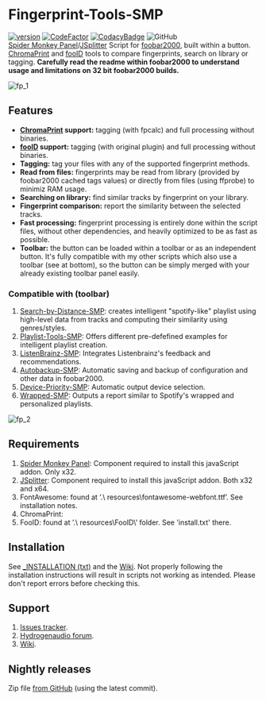 # Fingerprint-Tools-SMP
[![version][version_badge]][changelog]
[![CodeFactor][codefactor_badge]](https://www.codefactor.io/repository/github/regorxxx/Fingerprint-Tools-SMP/overview/main)
[![CodacyBadge][codacy_badge]](https://www.codacy.com/gh/regorxxx/Fingerprint-Tools-SMP/dashboard?utm_source=github.com&amp;utm_medium=referral&amp;utm_content=regorxxx/Fingerprint-Tools-SMP&amp;utm_campaign=Badge_Grade)
![GitHub](https://img.shields.io/github/license/regorxxx/Fingerprint-Tools-SMP)  
[Spider Monkey Panel](https://theqwertiest.github.io/foo_spider_monkey_panel)/[JSplitter](https://foobar2000.ru/forum/viewtopic.php?t=6378) Script for [foobar2000](https://www.foobar2000.org), built within a button. [ChromaPrint](https://acoustid.org/chromaprint) and [fooID](https://hydrogenaud.io/index.php/topic,65185.0.html) tools to compare fingerprints, search on library or tagging. **Carefully read the readme within foobar2000 to understand usage and limitations on 32 bit foobar2000 builds.**

![fp_1](https://github.com/regorxxx/Fingerprint-Tools-SMP/assets/83307074/9c89735e-947b-468f-9b1d-a68093a051e9)

## Features

* **[ChromaPrint](https://acoustid.org/chromaprint) support:** tagging (with fpcalc) and full processing without binaries.
* **[fooID](https://hydrogenaud.io/index.php/topic,65185.0.html) support:** tagging (with original plugin) and full processing without binaries.
* **Tagging:** tag your files with any of the supported fingerprint methods.
* **Read from files:** fingerprints may be read from library (provided by foobar2000 cached tags values) or directly from files (using ffprobe) to minimiz RAM usage.
* **Searching on library:** find similar tracks by fingerprint on your library.
* **Fingerprint comparison:** report the similarity between the selected tracks.
* **Fast processing:** fingerprint processing is entirely done within the script files, without other dependencies, and heavily optimized to be as fast as possible.
* **Toolbar:** the button can be loaded within a toolbar or as an independent button. It's fully compatible with my other scripts which also use a toolbar (see at bottom), so the button can be simply merged with your already existing toolbar panel easily.

### Compatible with (toolbar)
 1. [Search-by-Distance-SMP](https://github.com/regorxxx/Search-by-Distance-SMP): creates intelligent "spotify-like" playlist using high-level data from tracks and computing their similarity using genres/styles.
 2. [Playlist-Tools-SMP](https://github.com/regorxxx/Playlist-Tools-SMP): Offers different pre-defefined examples for intelligent playlist creation.
 3. [ListenBrainz-SMP](https://github.com/regorxxx/ListenBrainz-SMP): Integrates Listenbrainz's feedback and recommendations.
 4. [Autobackup-SMP](https://github.com/regorxxx/Autobackup-SMP): Automatic saving and backup of configuration and other data in foobar2000.
 5. [Device-Priority-SMP](https://github.com/regorxxx/Device-Priority-SMP): Automatic output device selection.
 6. [Wrapped-SMP](https://github.com/regorxxx/Wrapped-SMP): Outputs a report similar to Spotify's wrapped and personalized playlists.

![fp_2](https://github.com/regorxxx/Fingerprint-Tools-SMP/assets/83307074/5403ac83-50b5-459a-9d96-c568e9f42c26)

## Requirements
 1. [Spider Monkey Panel](https://theqwertiest.github.io/foo_spider_monkey_panel): Component required to install this javaScript addon. Only x32.
 2. [JSplitter](https://foobar2000.ru/forum/viewtopic.php?t=6378): Component required to install this javaScript addon. Both x32 and x64.
 3. FontAwesome: found at ’.\ resources\fontawesome-webfont.ttf’. See installation notes.
 4. ChromaPrint: 
 5. FooID: found at ’.\ resources\FooID\’ folder. See 'install.txt' there.

## Installation
See [_INSTALLATION (txt)](https://github.com/regorxxx/Fingerprint-Tools-SMP/blob/main/_INSTALLATION.txt) and the [Wiki](https://github.com/regorxxx/Fingerprint-Tools-SMP/wiki/Installation).
Not properly following the installation instructions will result in scripts not working as intended. Please don't report errors before checking this.

## Support
 1. [Issues tracker](https://github.com/regorxxx/Fingerprint-Tools-SMP/issues).
 2. [Hydrogenaudio forum](https://hydrogenaud.io/index.php/topic,125566.0.html).
 3. [Wiki](https://github.com/regorxxx/Fingerprint-Tools-SMP/wiki).

## Nightly releases
Zip file [from GitHub](https://github.com/regorxxx/Fingerprint-Tools-SMP/archive/refs/heads/main.zip) (using the latest commit).

[changelog]: CHANGELOG.md
[version_badge]: https://img.shields.io/github/release/regorxxx/Fingerprint-Tools-SMP.svg
[codacy_badge]: https://api.codacy.com/project/badge/Grade/e04be28637dd40d99fae7bd92f740677
[codefactor_badge]: https://www.codefactor.io/repository/github/regorxxx/Fingerprint-Tools-SMP/badge/main
